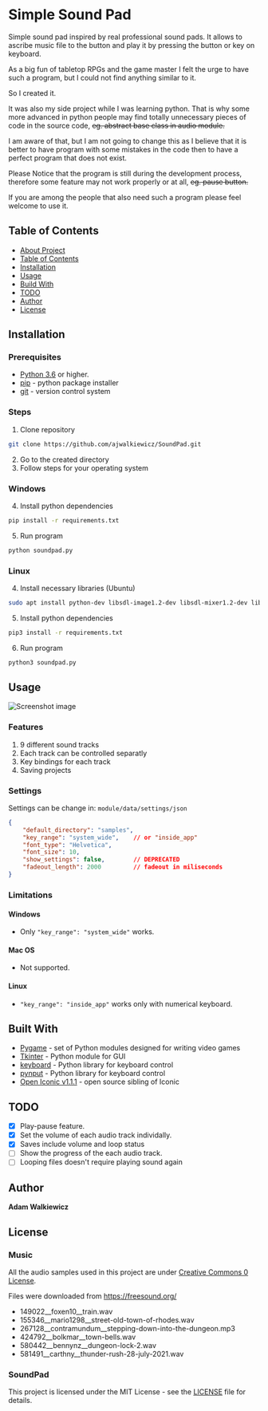 # Simple Sound Pad

Simple sound pad inspired by real professional sound pads. It allows to ascribe music file to the button and play it by pressing the button or key on keyboard.

As a big fun of tabletop RPGs and the game master I felt the urge to have such a program, but I could not find anything similar to it. 

So I created it.

It was also my side project while I was learning python. That is why some more advanced in python people may find totally unnecessary pieces of code in the source code, ~~eg. abstract base class in audio module.~~

I am aware of that, but I am not going to change this as I believe that it is better to have program with some mistakes in the code then to have a perfect program that does not exist.

Please Notice that the program is still during the development process, therefore some feature may not work properly or at all, ~~eg. pause button.~~

If you are among the people that also need such a program please feel welcome to use it.

## Table of Contents

- [About Project](#simple-sound-pad)
- [Table of Contents](#table-of-contents)
- [Installation](#installation)
- [Usage](#usage)
- [Build With](#built-with)
- [TODO](#todo)
- [Author](#authors)
- [License](#license)

## Installation

### Prerequisites

* [Python 3.6](https://www.python.org/download/releases/3.0/) or higher.
* [pip](https://pip.pypa.io/en/stable/) - python package installer
* [git](https://git-scm.com/) - version control system

### Steps

1. Clone repository
```Bash
git clone https://github.com/ajwalkiewicz/SoundPad.git
```
2. Go to the created directory
3. Follow steps for your operating system

### Windows

4. Install python dependencies
```Bash
pip install -r requirements.txt
```

5. Run program
```Bash
python soundpad.py
```

### Linux

4. Install necessary libraries (Ubuntu)
```bash
sudo apt install python-dev libsdl-image1.2-dev libsdl-mixer1.2-dev libsdl-ttf2.0-dev libsdl1.2-dev libsmpeg-dev python-numpy subversion libportmidi-dev ffmpeg libswscale-dev libavformat-dev libavcodec-dev libfreetype6-dev
```

5. Install python dependencies
```Bash
pip3 install -r requirements.txt
```

6. Run program
```Bash
python3 soundpad.py
```

## Usage

![Screenshot image](https://github.com/ajwalkiewicz/sound-pad/blob/master/image.png)

### Features

1. 9 different sound tracks
2. Each track can be controlled separatly
3. Key bindings for each track
4. Saving projects


### Settings

Settings can be change in: `module/data/settings/json`

```JSON
{
    "default_directory": "samples", 
    "key_range": "system_wide",    // or "inside_app"
    "font_type": "Helvetica",
    "font_size": 10,
    "show_settings": false,        // DEPRECATED
    "fadeout_length": 2000         // fadeout in miliseconds    
}
```

### Limitations

#### Windows

- Only `"key_range": "system_wide"` works.

#### Mac OS

- Not supported.

#### Linux

- `"key_range": "inside_app"` works only with numerical keyboard.

## Built With

* [Pygame](https://www.pygame.org/docs/) - set of Python modules designed for writing video games
* [Tkinter](https://docs.python.org/3/library/tk.html) - Python module for GUI
* [keyboard](https://pypi.org/project/keyboard/) - Python library for keyboard control
* [pynput](https://pypi.org/project/pynput/) - Python library for keyboard control 
* [Open Iconic v1.1.1](https://github.com/iconic/open-iconic) - open source sibling of Iconic

## TODO

- [x] Play-pause feature.
- [x] Set the volume of each audio track individally.
- [x] Saves include volume and loop status
- [ ] Show the progress of the each audio track.
- [ ] Looping files doesn't require playing sound again 

## Author

**Adam Walkiewicz**

## License

### Music

All the audio samples used in this project are under  [Creative Commons 0 License](https://creativecommons.org/publicdomain/zero/1.0/).

Files were downloaded from https://freesound.org/

- 149022__foxen10__train.wav
- 155346__mario1298__street-old-town-of-rhodes.wav
- 267128__contramundum__stepping-down-into-the-dungeon.mp3
- 424792__bolkmar__town-bells.wav
- 580442__bennynz__dungeon-lock-2.wav
- 581491__carthny__thunder-rush-28-july-2021.wav

### SoundPad
This project is licensed under the MIT License - see the [LICENSE](LICENSE) file for details.
